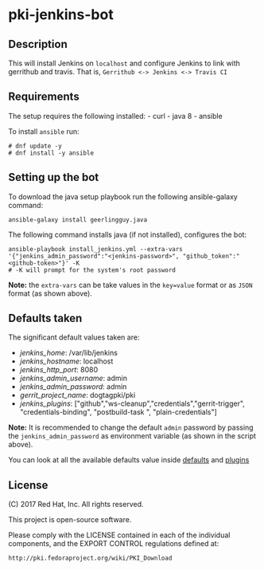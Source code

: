 # pki-jenkins-bot

## Description
This will install Jenkins on `localhost` and configure Jenkins to link with gerrithub and travis. That is, `Gerrithub <-> Jenkins <-> Travis CI`

## Requirements
The setup requires the following installed:
    - curl
    - java 8
    - ansible 

To install `ansible` run:

    # dnf update -y
    # dnf install -y ansible

## Setting up the bot
To download the java setup playbook run the following ansible-galaxy command:

    ansible-galaxy install geerlingguy.java

The following command installs java (if not installed), configures the bot:

    ansible-playbook install_jenkins.yml --extra-vars '{"jenkins_admin_password":"<jenkins-password>", "github_token":"<github-token>"}' -K
    # -K will prompt for the system's root password

**Note:** the `extra-vars` can be take values in the `key=value` format or as `JSON` format (as shown above).

## Defaults taken
The significant default values taken are:
- *jenkins_home*: /var/lib/jenkins
- *jenkins_hostname*: localhost
- *jenkins_http_port*: 8080
- *jenkins_admin_username*: admin
- *jenkins_admin_password*: admin
- *gerrit_project_name*: dogtagpki/pki
- *jenkins_plugins*: ["github","ws-cleanup","credentials","gerrit-trigger", "credentials-binding", "postbuild-task ", "plain-credentials"]

**Note:** It is recommended to change the default `admin` password by passing the `jenkins_admin_password` as environment variable (as shown in the script above).

You can look at all the available defaults value inside [defaults](roles/installJenkins/defaults/main.yml) and [plugins](roles/installJenkins/vars/main.yml)

## License
(C) 2017 Red Hat, Inc. All rights reserved.

This project is open-source software.

Please comply with the LICENSE contained in each of the individual components, and the EXPORT CONTROL regulations defined at:

    http://pki.fedoraproject.org/wiki/PKI_Download